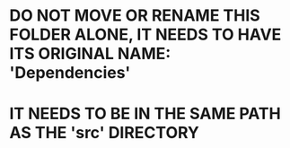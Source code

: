 # DO NOT MOVE OR RENAME THIS FOLDER ALONE, IT NEEDS TO HAVE ITS ORIGINAL NAME: 'Dependencies'
# IT NEEDS TO BE IN THE SAME PATH AS THE 'src' DIRECTORY
